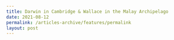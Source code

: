```yaml
---
title: Darwin in Cambridge & Wallace in the Malay Archipelago
date: 2021-08-12
permalink: /articles-archive/features/permalink
layout: post
---
```

